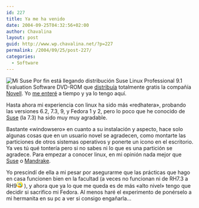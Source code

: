 ```yaml
---
id: 227
title: Ya me ha venido
date: 2004-09-25T04:32:56+02:00
author: Chavalina
layout: post
guid: http://www.wp.chavalina.net/?p=227
permalink: /2004/09/25/post-227/
categories:
  - Software
---
```

<img class="imgizqda" src="http://www.chavalina.net/imagenes/fotos/suse.jpg" alt="Mi Suse" /> Por fin está llegando distribuci&oacute;n Suse Linux Professional 9.1 Evaluation Software DVD-ROM que <a href="http://www.novell.com/community/linux/orderover.php" target="_blank">distribu&iacute;a</a> totalmente gratis la compa&ntilde;&iacute;a <a href="http://www.novell.com/" target="_blank">Novell</a>. Yo <a href="http://cek.bitacoras.com/archivos/2004/08/30/novell_te_envia_suse_91_gratis_a_casa/" target="_blank">me enteré</a> a tiempo y ya lo tengo aqu&iacute;.

Hasta ahora mi experiencia con linux ha sido más «redhatera», probando las versiones 6.2, 7.3, 9, y Fedora 1 y 2, pero lo poco que he conocido de <a href="http://www.suse.de/es/" target="_blank">Suse</a> (la 7.3) ha sido muy muy agradable.

Bastante «windowsero» en cuanto a su instalaci&oacute;n y aspecto, hace solo algunas cosas que en un usuario novel se agradecen, como montarte las particiones de otros sistemas operativos y ponerte un icono en el escritorio. Ya ves t&uacute; qué tonter&iacute;a pero si no sabes ni lo que es una partici&oacute;n se agradece. Para empezar a conocer linux, en mi opini&oacute;n nada mejor que <a href="http://www.suse.de/es/" target="_blank">Suse</a> o <a href="http://www.mandrakelinux.com/es/" target="_blank">Mandrake</a>.

Yo prescind&iacute; de ella a mi pesar por asegurarme que las prácticas que hago en casa funcionen bien en la facultad (a veces no funcionan ni de RH7.3 a RH9![llorar](/imagenes/emoticonos/llorar.gif) ), y ahora que ya lo que me queda es de más «alto nivel» tengo que decidir si sacrifico mi Fedora. Al menos haré el experimento de ponérselo a mi hermanita en su pc a ver si consigo enga&ntilde;arla…